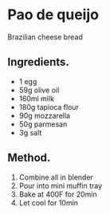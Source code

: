 # Pao de queijo

Brazilian cheese bread

## Ingredients.
- 1 egg
- 59g olive oil
- 160ml milk
- 180g tapioca flour
- 90g mozzarella
- 50g parmesan
- 3g salt

## Method.
1. Combine all in blender
1. Pour into mini muffin tray
1. Bake at 400F for 20min
1. Let cool for 10min
